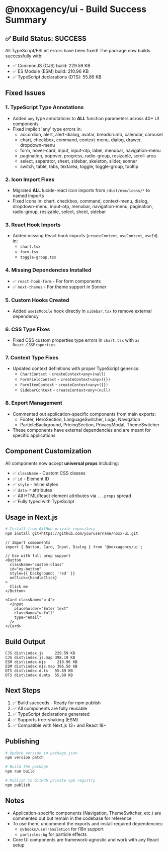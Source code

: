 # @noxxagency/ui - Build Success Summary

## ✅ Build Status: SUCCESS

All TypeScript/ESLint errors have been fixed! The package now builds successfully with:
- ✅ CommonJS (CJS) build: 229.59 KB
- ✅ ES Module (ESM) build: 210.96 KB  
- ✅ TypeScript declarations (DTS): 55.89 KB

## Fixed Issues

### 1. **TypeScript Type Annotations**
- Added `any` type annotations to **ALL** function parameters across 40+ UI components
- Fixed implicit 'any' type errors in:
  - accordion, alert, alert-dialog, avatar, breadcrumb, calendar, carousel
  - chart, checkbox, command, context-menu, dialog, drawer, dropdown-menu
  - form, hover-card, input, input-otp, label, menubar, navigation-menu
  - pagination, popover, progress, radio-group, resizable, scroll-area
  - select, separator, sheet, sidebar, skeleton, slider, sonner
  - switch, table, tabs, textarea, toggle, toggle-group, tooltip

### 2. **Icon Import Fixes**
- Migrated **ALL** lucide-react icon imports from `/dist/esm/icons/*` to named imports
- Fixed icons in: chart, checkbox, command, context-menu, dialog, dropdown-menu, input-otp, menubar, navigation-menu, pagination, radio-group, resizable, select, sheet, sidebar

### 3. **React Hook Imports**
- Added missing React hook imports (`createContext`, `useContext`, `useId`) in:
  - `chart.tsx`
  - `form.tsx`
  - `toggle-group.tsx`

### 4. **Missing Dependencies Installed**
- ✅ `react-hook-form` - For form components
- ✅ `next-themes` - For theme support in Sonner

### 5. **Custom Hooks Created**
- Added `useIsMobile` hook directly in `sidebar.tsx` to remove external dependency

### 6. **CSS Type Fixes**
- Fixed CSS custom properties type errors in `chart.tsx` with `as React.CSSProperties`

### 7. **Context Type Fixes**
- Updated context definitions with proper TypeScript generics:
  - `ChartContext` - `createContext<any>(null)`
  - `FormFieldContext` - `createContext<any>({})`
  - `FormItemContext` - `createContext<any>({})`
  - `SidebarContext` - `createContext<any>(null)`

### 8. **Export Management**
- Commented out application-specific components from main exports:
  - Footer, HeroSection, LanguageSwitcher, Logo, Navigation
  - ParticleBackground, PricingSection, PrivacyModal, ThemeSwitcher
- These components have external dependencies and are meant for specific applications

## Component Customization

All components now accept **universal props** including:
- ✅ `className` - Custom CSS classes
- ✅ `id` - Element ID
- ✅ `style` - Inline styles
- ✅ `data-*` attributes
- ✅ All HTML/React element attributes via `...props` spread
- ✅ Fully typed with TypeScript

## Usage in Next.js

```bash
# Install from GitHub private repository
npm install git+https://github.com/yourusername/noxx-ui.git
```

```tsx
// Import components
import { Button, Card, Input, Dialog } from '@noxxagency/ui';

// Use with full prop support
<Button 
  className="custom-class" 
  id="my-button"
  style={{ background: 'red' }}
  onClick={handleClick}
>
  Click me
</Button>

<Card className="p-4">
  <Input 
    placeholder="Enter text"
    className="w-full"
    type="email"
  />
</Card>
```

## Build Output

```
CJS dist\index.js     229.59 KB
CJS dist\index.js.map 398.19 KB
ESM dist\index.mjs     210.96 KB
ESM dist\index.mjs.map 396.50 KB
DTS dist\index.d.ts   55.89 KB
DTS dist\index.d.mts  55.89 KB
```

## Next Steps

1. ✅ Build succeeds - Ready for npm publish
2. ✅ All components are fully reusable
3. ✅ TypeScript declarations generated
4. ✅ Supports tree-shaking (ESM)
5. ✅ Compatible with Next.js 13+ and React 18+

## Publishing

```bash
# Update version in package.json
npm version patch

# Build the package
npm run build

# Publish to GitHub private npm registry
npm publish
```

## Notes

- Application-specific components (Navigation, ThemeSwitcher, etc.) are commented out but remain in the codebase for reference
- To use them, uncomment the exports and install required dependencies:
  - `@/hooks/useTranslation` for i18n support
  - `particles-bg` for particle effects
- Core UI components are framework-agnostic and work with any React setup
